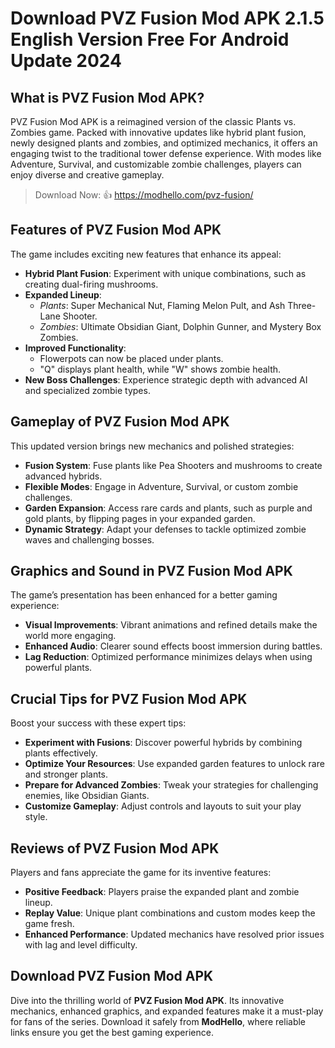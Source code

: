 # Download PVZ Fusion Mod APK 2.1.5 English Version Free For Android Update 2024

## What is PVZ Fusion Mod APK?  
PVZ Fusion Mod APK is a reimagined version of the classic Plants vs. Zombies game. Packed with innovative updates like hybrid plant fusion, newly designed plants and zombies, and optimized mechanics, it offers an engaging twist to the traditional tower defense experience. With modes like Adventure, Survival, and customizable zombie challenges, players can enjoy diverse and creative gameplay.  

>Download Now: 👍 https://modhello.com/pvz-fusion/

## Features of PVZ Fusion Mod APK  

The game includes exciting new features that enhance its appeal:  

- **Hybrid Plant Fusion**: Experiment with unique combinations, such as creating dual-firing mushrooms.  
- **Expanded Lineup**:  
  - *Plants*: Super Mechanical Nut, Flaming Melon Pult, and Ash Three-Lane Shooter.  
  - *Zombies*: Ultimate Obsidian Giant, Dolphin Gunner, and Mystery Box Zombies.  
- **Improved Functionality**:  
  - Flowerpots can now be placed under plants.  
  - "Q" displays plant health, while "W" shows zombie health.  
- **New Boss Challenges**: Experience strategic depth with advanced AI and specialized zombie types.  

## Gameplay of PVZ Fusion Mod APK  

This updated version brings new mechanics and polished strategies:  

- **Fusion System**: Fuse plants like Pea Shooters and mushrooms to create advanced hybrids.  
- **Flexible Modes**: Engage in Adventure, Survival, or custom zombie challenges.  
- **Garden Expansion**: Access rare cards and plants, such as purple and gold plants, by flipping pages in your expanded garden.  
- **Dynamic Strategy**: Adapt your defenses to tackle optimized zombie waves and challenging bosses.  

## Graphics and Sound in PVZ Fusion Mod APK  

The game’s presentation has been enhanced for a better gaming experience:  

- **Visual Improvements**: Vibrant animations and refined details make the world more engaging.  
- **Enhanced Audio**: Clearer sound effects boost immersion during battles.  
- **Lag Reduction**: Optimized performance minimizes delays when using powerful plants.  

## Crucial Tips for PVZ Fusion Mod APK  

Boost your success with these expert tips:  

- **Experiment with Fusions**: Discover powerful hybrids by combining plants effectively.  
- **Optimize Your Resources**: Use expanded garden features to unlock rare and stronger plants.  
- **Prepare for Advanced Zombies**: Tweak your strategies for challenging enemies, like Obsidian Giants.  
- **Customize Gameplay**: Adjust controls and layouts to suit your play style.  

## Reviews of PVZ Fusion Mod APK  

Players and fans appreciate the game for its inventive features:  

- **Positive Feedback**: Players praise the expanded plant and zombie lineup.  
- **Replay Value**: Unique plant combinations and custom modes keep the game fresh.  
- **Enhanced Performance**: Updated mechanics have resolved prior issues with lag and level difficulty.  

## Download PVZ Fusion Mod APK  

Dive into the thrilling world of **PVZ Fusion Mod APK**. Its innovative mechanics, enhanced graphics, and expanded features make it a must-play for fans of the series. Download it safely from **ModHello**, where reliable links ensure you get the best gaming experience.  
